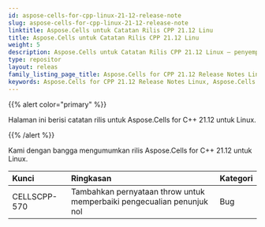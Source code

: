 ```yaml
---
id: aspose-cells-for-cpp-linux-21-12-release-note
slug: aspose-cells-for-cpp-linux-21-12-release-note
linktitle: Aspose.Cells untuk Catatan Rilis CPP 21.12 Linu
title: Aspose.Cells untuk Catatan Rilis CPP 21.12 Linu
weight: 5
description: Aspose.Cells untuk Catatan Rilis CPP 21.12 Linux – penyempurnaan terbaru, fitur baru, dan perbaikan
type: repositor
layout: releas
family_listing_page_title: Aspose.Cells for CPP 21.12 Release Notes Linu
keywords: Aspose.Cells for CPP 21.12 Release Notes Linux, Aspose.Cells for CPP 21.12 Linux updates and fixe
---
```

{{% alert color="primary" %}}

Halaman ini berisi catatan rilis untuk Aspose.Cells for C++ 21.12 untuk Linux.

{{% /alert %}}

Kami dengan bangga mengumumkan rilis Aspose.Cells for C++ 21.12 untuk Linux.

|**Kunci**|**Ringkasan**|**Kategori**|
| :- | :- | :- |
|CELLSCPP-570| Tambahkan pernyataan throw untuk memperbaiki pengecualian penunjuk nol|Bug|
